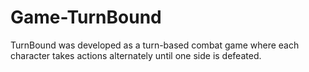 # Game-TurnBound
TurnBound was developed as a turn-based combat game where each character takes actions alternately until one side is defeated.
